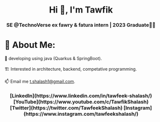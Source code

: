 <h1 align="center">Hi 👋, I'm Tawfik</h1>
<h3 align="center"> SE @TechnoVerse ex fawry & fatura intern | 2023 Graduate🎉🎉</h3>

# 💫 About Me:
🌱 developing using java (Quarkus & SpringBoot). 
<br><br>🏗  Interested in architecture, backend, competative programming.
<br><br>📫 Email me t.shalash1@gmail.com.
<br>

<h3 align="center">
[LinkedIn](https://www.linkedin.com/in/tawfeek-shalash/)
[YouTube](https://www.youtube.com/c/TawfikShalash)
[Twitter](https://twitter.com/TawfeekShalash)
[Instagram](https://www.instagram.com/tawfeekshalash/)
</h3>
